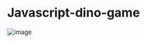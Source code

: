 # Javascript-dino-game
![image](https://github.com/GAYATHRI1924/Javascript-dino-game/assets/120390349/9e6f4412-1f60-45a9-b10e-d859867bfba3)
